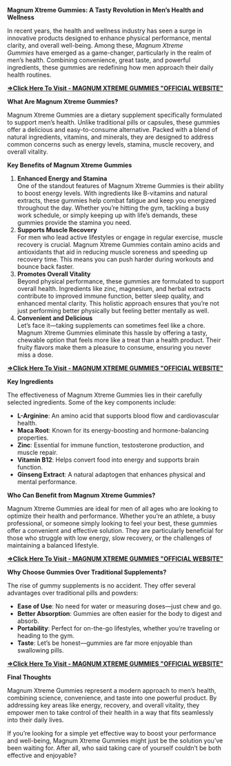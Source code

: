 <p></p><p class="MsoNormal"><b>Magnum Xtreme Gummies: A Tasty Revolution in Men’s Health
and Wellness</b><o:p></o:p></p>

<p class="MsoNormal">In recent years, the health and wellness industry has seen a
surge in innovative products designed to enhance physical performance, mental
clarity, and overall well-being. Among these,&nbsp;<i>Magnum Xtreme Gummies</i>&nbsp;have
emerged as a game-changer, particularly in the realm of men’s health. Combining
convenience, great taste, and powerful ingredients, these gummies are
redefining how men approach their daily health routines.<o:p></o:p></p>

<p class="MsoNormal"><b><a href="https://nutraxyz.com/seeta">=&gt;Click Here To
Visit - MAGNUM XTREME GUMMIES "OFFICIAL WEBSITE"</a><o:p></o:p></b></p>

<p class="MsoNormal"><b>What Are Magnum Xtreme Gummies?<o:p></o:p></b></p>

<p class="MsoNormal">Magnum Xtreme Gummies are a dietary supplement specifically
formulated to support men’s health. Unlike traditional pills or capsules, these
gummies offer a delicious and easy-to-consume alternative. Packed with a blend
of natural ingredients, vitamins, and minerals, they are designed to address
common concerns such as energy levels, stamina, muscle recovery, and overall
vitality.<o:p></o:p></p>

<p class="MsoNormal"><b>Key Benefits of Magnum Xtreme Gummies<o:p></o:p></b></p>

<ol start="1" style="margin-top: 0cm;" type="1">
 <li class="MsoNormal" style="mso-list: l1 level1 lfo1; tab-stops: list 36.0pt;"><b>Enhanced
     Energy and Stamina</b><br />
     One of the standout features of Magnum Xtreme Gummies is their ability to
     boost energy levels. With ingredients like B-vitamins and natural
     extracts, these gummies help combat fatigue and keep you energized
     throughout the day. Whether you’re hitting the gym, tackling a busy work
     schedule, or simply keeping up with life’s demands, these gummies provide
     the stamina you need.<o:p></o:p></li>
 <li class="MsoNormal" style="mso-list: l1 level1 lfo1; tab-stops: list 36.0pt;"><b>Supports
     Muscle Recovery</b><br />
     For men who lead active lifestyles or engage in regular exercise, muscle
     recovery is crucial. Magnum Xtreme Gummies contain amino acids and
     antioxidants that aid in reducing muscle soreness and speeding up recovery
     time. This means you can push harder during workouts and bounce back
     faster.<o:p></o:p></li>
 <li class="MsoNormal" style="mso-list: l1 level1 lfo1; tab-stops: list 36.0pt;"><b>Promotes
     Overall Vitality</b><br />
     Beyond physical performance, these gummies are formulated to support
     overall health. Ingredients like zinc, magnesium, and herbal extracts
     contribute to improved immune function, better sleep quality, and enhanced
     mental clarity. This holistic approach ensures that you’re not just
     performing better physically but feeling better mentally as well.<o:p></o:p></li>
 <li class="MsoNormal" style="mso-list: l1 level1 lfo1; tab-stops: list 36.0pt;"><b>Convenient
     and Delicious</b><br />
     Let’s face it—taking supplements can sometimes feel like a chore. Magnum
     Xtreme Gummies eliminate this hassle by offering a tasty, chewable option
     that feels more like a treat than a health product. Their fruity flavors
     make them a pleasure to consume, ensuring you never miss a dose.<o:p></o:p></li>
</ol>

<p class="MsoNormal"><b><a href="https://nutraxyz.com/seeta">=&gt;Click Here To
Visit - MAGNUM XTREME GUMMIES "OFFICIAL WEBSITE"</a><o:p></o:p></b></p>

<p class="MsoNormal"><b>Key Ingredients<o:p></o:p></b></p>

<p class="MsoNormal">The effectiveness of Magnum Xtreme Gummies lies in their
carefully selected ingredients. Some of the key components include:<o:p></o:p></p>

<ul style="margin-top: 0cm;" type="disc">
 <li class="MsoNormal" style="mso-list: l2 level1 lfo2; tab-stops: list 36.0pt;"><b>L-Arginine</b>:
     An amino acid that supports blood flow and cardiovascular health.<o:p></o:p></li>
 <li class="MsoNormal" style="mso-list: l2 level1 lfo2; tab-stops: list 36.0pt;"><b>Maca
     Root</b>: Known for its energy-boosting and hormone-balancing properties.<o:p></o:p></li>
 <li class="MsoNormal" style="mso-list: l2 level1 lfo2; tab-stops: list 36.0pt;"><b>Zinc</b>:
     Essential for immune function, testosterone production, and muscle repair.<o:p></o:p></li>
 <li class="MsoNormal" style="mso-list: l2 level1 lfo2; tab-stops: list 36.0pt;"><b>Vitamin
     B12</b>: Helps convert food into energy and supports brain function.<o:p></o:p></li>
 <li class="MsoNormal" style="mso-list: l2 level1 lfo2; tab-stops: list 36.0pt;"><b>Ginseng
     Extract</b>: A natural adaptogen that enhances physical and mental
     performance.<o:p></o:p></li>
</ul>

<p class="MsoNormal"><b>Who Can Benefit from Magnum Xtreme Gummies?<o:p></o:p></b></p>

<p class="MsoNormal">Magnum Xtreme Gummies are ideal for men of all ages who are
looking to optimize their health and performance. Whether you’re an athlete, a
busy professional, or someone simply looking to feel your best, these gummies
offer a convenient and effective solution. They are particularly beneficial for
those who struggle with low energy, slow recovery, or the challenges of
maintaining a balanced lifestyle.<o:p></o:p></p>

<p class="MsoNormal"><b><a href="https://nutraxyz.com/seeta">=&gt;Click Here To
Visit - MAGNUM XTREME GUMMIES "OFFICIAL WEBSITE"</a><o:p></o:p></b></p>

<p class="MsoNormal"><b>Why Choose Gummies Over Traditional Supplements?<o:p></o:p></b></p>

<p class="MsoNormal">The rise of gummy supplements is no accident. They offer
several advantages over traditional pills and powders:<o:p></o:p></p>

<ul style="margin-top: 0cm;" type="disc">
 <li class="MsoNormal" style="mso-list: l0 level1 lfo3; tab-stops: list 36.0pt;"><b>Ease
     of Use</b>: No need for water or measuring doses—just chew and go.<o:p></o:p></li>
 <li class="MsoNormal" style="mso-list: l0 level1 lfo3; tab-stops: list 36.0pt;"><b>Better
     Absorption</b>: Gummies are often easier for the body to digest and
     absorb.<o:p></o:p></li>
 <li class="MsoNormal" style="mso-list: l0 level1 lfo3; tab-stops: list 36.0pt;"><b>Portability</b>:
     Perfect for on-the-go lifestyles, whether you’re traveling or heading to
     the gym.<o:p></o:p></li>
 <li class="MsoNormal" style="mso-list: l0 level1 lfo3; tab-stops: list 36.0pt;"><b>Taste</b>:
     Let’s be honest—gummies are far more enjoyable than swallowing pills.<o:p></o:p></li>
</ul>

<p class="MsoNormal"><b><a href="https://nutraxyz.com/seeta">=&gt;Click Here To
Visit - MAGNUM XTREME GUMMIES "OFFICIAL WEBSITE"</a><o:p></o:p></b></p>

<p class="MsoNormal"><b>Final Thoughts<o:p></o:p></b></p>

<p class="MsoNormal">Magnum Xtreme Gummies represent a modern approach to men’s
health, combining science, convenience, and taste into one powerful product. By
addressing key areas like energy, recovery, and overall vitality, they empower
men to take control of their health in a way that fits seamlessly into their
daily lives.<o:p></o:p></p>

<p class="MsoNormal">If you’re looking for a simple yet effective way to boost
your performance and well-being, Magnum Xtreme Gummies might just be the
solution you’ve been waiting for. After all, who said taking care of yourself
couldn’t be both effective and enjoyable?<o:p></o:p></p>

<p class="MsoNormal"><o:p>&nbsp;</o:p></p><br /><p></p>
